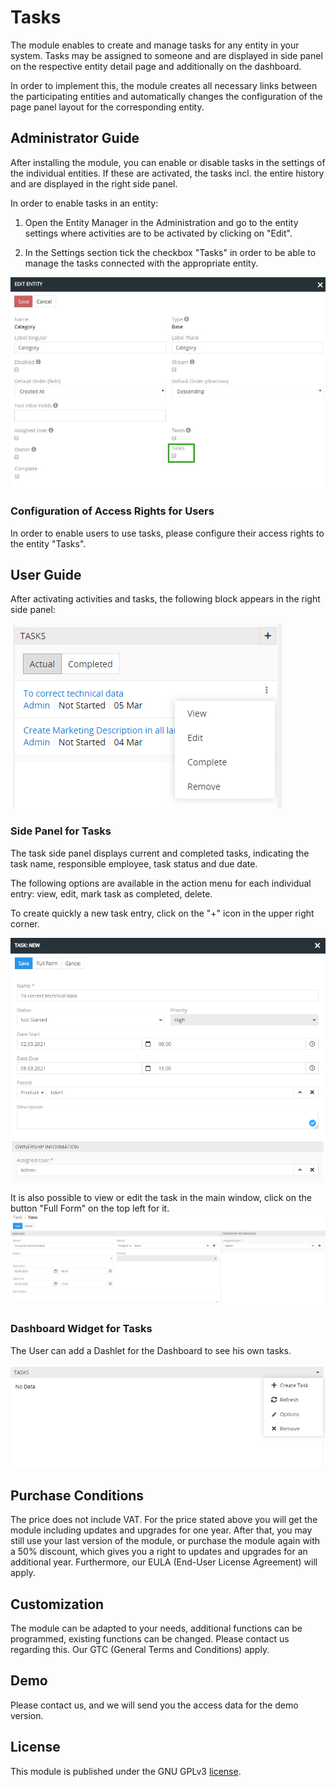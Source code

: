 # Tasks

The module enables to create and manage tasks for any entity in your system. Tasks may be assigned to someone and are displayed in side panel on the respective entity detail page and additionally on the dashboard.

In order to implement this, the module creates all necessary links between the participating entities and automatically changes the configuration of the page panel layout for the corresponding entity.

## Administrator Guide 
After installing the module, you can enable or disable tasks in the settings of the individual entities. If these are activated, the tasks incl. the entire history and are displayed in the right side panel. 

In order to enable tasks in an entity: 

1. Open the Entity Manager in the Administration and go to the entity settings where activities are to be activated by clicking on "Edit".

2. In the Settings section tick the checkbox "Tasks" in order to be able to manage the tasks connected with the appropriate entity.

![Edit Entity Activities Active](_assets/tasks/edit-entity-task.jpg)

### Configuration of Access Rights for Users

In order to enable users to use tasks, please configure their access rights to the entity "Tasks".

## User Guide

After activating activities and tasks, the following block appears in the right side panel:

![Activities Panel All](_assets/tasks/task-side-panel.png)

### Side Panel for Tasks

The task side panel displays current and completed tasks, indicating the task name, responsible employee, task status and due date.

The following options are available in the action menu for each individual entry: view, edit, mark task as completed, delete. 

To  create quickly a new task entry, click on the "+" icon in the upper right corner. 
  
![Task Panel](_assets/tasks/task-new.png)

It is also possible to view or edit the task in the main window, click on the button "Full Form" on the top left for it. 
![Task Panel](_assets/tasks/task-new-full.png)

### Dashboard Widget for Tasks

The User can add a Dashlet for the Dashboard to see his own tasks. 

![Task Panel](_assets/tasks/tasks-widget.png)

## Purchase Conditions
The price does not include VAT. For the price stated above you will get the module including updates and upgrades for one year. After that, you may still use your last version of the module, or purchase the module again with a 50% discount, which gives you a right to updates and upgrades for an additional year. Furthermore, our EULA (End-User License Agreement) will apply.

## Customization
The module can be adapted to your needs, additional functions can be programmed, existing functions can be changed. Please contact us regarding this. Our GTC (General Terms and Conditions) apply.

## Demo
Please contact us, and we will send you the access data for the demo version.

## License
This module is published under the GNU GPLv3 [license](https://www.gnu.org/licenses/gpl-3.0.en.html).
